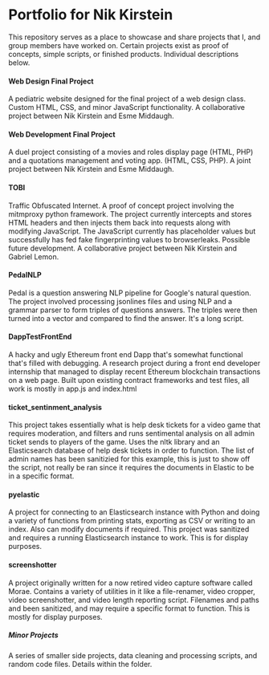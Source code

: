 # Portfolio for Nik Kirstein
This repository serves as a place to showcase and share projects that I, and group members have worked on.  Certain projects exist as proof of concepts, simple scripts, or finished products. Individual descriptions below.

#### Web Design Final Project
A pediatric website designed for the final project of a web design class.  Custom HTML, CSS, and minor JavaScript functionality.  A collaborative project between Nik Kirstein and Esme Middaugh.

#### Web Development Final Project
A duel project consisting of a movies and roles display page (HTML, PHP) and a quotations management and voting app. (HTML, CSS, PHP).  A joint project between Nik Kirstein and Esme Middaugh.

#### TOBI
Traffic Obfuscated Internet.  A proof of concept project involving the mitmproxy python framework.  The project currently intercepts and stores HTML headers and then injects them back into requests along with modifying JavaScript.  The JavaScript currently has placeholder values but successfully has fed fake fingerprinting values to browserleaks.  Possible future development.  A collaborative project between Nik Kirstein and Gabriel Lemon.

#### PedalNLP
Pedal is a question answering NLP pipeline for Google's natural question.  The project involved processing jsonlines files and using NLP and a grammar parser to form triples of questions answers.  The triples were then turned into a vector and compared to find the answer.  It's a long script.

#### DappTestFrontEnd
A hacky and ugly Ethereum front end Dapp that's somewhat functional that's filled with debugging.  A research project during a front end developer internship that managed to display recent Ethereum blockchain transactions on a web page.  Built upon existing contract frameworks and test files, all work is mostly in app.js and index.html

#### ticket_sentinment_analysis
This project takes essentially what is help desk tickets for a video game that requires moderation, and filters and runs sentimental analysis on all admin ticket sends to players of the game.  Uses the nltk library and an Elasticsearch database of help desk tickets in order to function.  The list of admin names has been sanitizied for this example, this is just to show off the script, not really be ran since it requires the documents in Elastic to be in a specific format.

#### pyelastic
A project for connecting to an Elasticsearch instance with Python and doing a variety of functions from printing stats, exporting as CSV or writing to an index.  Also can modify documents if required.
This project was sanitized and requires a running Elasticsearch instance to work.  This is for display purposes.

#### screenshotter
A project originally written for a now retired video capture software called Morae.  Contains a variety of utilities in it like a file-renamer, video cropper, video screenshotter, and video length reporting script.
Filenames and paths and been sanitized, and may require a specific format to function. This is mostly for display purposes.

##### Minor Projects
A series of smaller side projects, data cleaning and processing scripts, and random code files.  Details within the folder.
